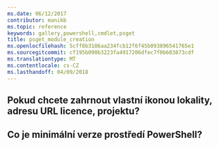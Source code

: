 ```yaml
---
ms.date: 06/12/2017
contributor: manikb
ms.topic: reference
keywords: gallery,powershell,cmdlet,psget
title: psget_module_creation
ms.openlocfilehash: 5cff8b3186aa234fcb12f6f45b093896541765e1
ms.sourcegitcommit: cf195b090b3223fa4917206dfec7f0b603873cdf
ms.translationtype: MT
ms.contentlocale: cs-CZ
ms.lasthandoff: 04/09/2018
---
```

## <a name="when-to-include-a-project-site-license-url-custom-icon"></a>Pokud chcete zahrnout vlastní ikonou lokality, adresu URL licence, projektu?


## <a name="what-is-minimum-powershell-version"></a>Co je minimální verze prostředí PowerShell?